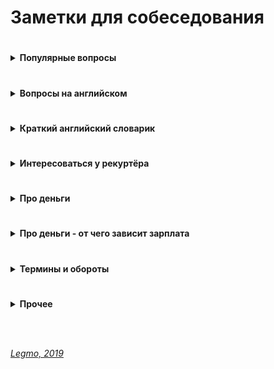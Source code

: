 # Заметки для собеседования #

#
<details><summary><b>Популярные вопросы</b></summary><p>
                                         
  ---

- Почему вы ищете работу?
- Какую работу вы ищите?
- Чем занимались на прошлой работе?
- Был ли коммерческий опыт работы с данной технологией?
- Зарплата - ожидания 
- Как скоро готовы выйти
- Английский 	
- Git
- Agile
- Есть ли опыт написания тестов?
- Есть ли опыт работы в команде с code-review и тестировщиками?
- Опыт работы со строгой типизацией
  
<br>

  <details><summary><b>Почему ушли с предыдущей работы?</b></summary><p>
  
  Рекрутер не ждет от этого ответа слишком многого. И так ясно, что будь всё в жизни людей гладко, они бы работали на одном и том же месте с достижения трудоспособного возраста и до самой смерти. Рекрутер будет удовлетворен любым ответом, который не поставит его самого в неловкое положение перед руководителем, когда тот у него спросит «а чего этот чел хочет? Почему уволился из предыдущей компании?» Любой более-менее адекватный ответ, который рекрутеру не стыдно будет передать вышестоящему руководителю, будет приемлем. 
   
  Сформулируйте ответ так, чтобы у рекрутера не сложилось впечатление, будто у вас была возможность повлиять на сложившуюся ситуацию, но вы не смогли её реализовать. 
  - Приемлемые – ситуации, в которых вы не могли повлиять на обстоятельства (например - очень большие задержки по зарплате, или очень низкая зарплата и полное отсутствие перспектив, или например неудобное расположение)
  - Неприемлемые – ситуации, когда у вас была возможность тем или иным способом повлиять на обстоятельства, но вы не смогли (личный или профессиональный конфликт с руководителем или коллегой, неконкурентноспособный продукт компании в создании которого принимаете участие лично вы, неисполнение своих обязательств) 
   
   Как отвечать, если у вас на предыдущей работе действительно всё было не очень гладко?
  - Нужно формулировать свой ответ в форме не «почему», а в форме «для чего».
      
  <br><p></details>
  
  <details><summary><b>Большой перерыв после последней работы - почему? чем занимались?</b></summary><p>
    
  Закрыл большой проект, заработал довольно существенную сумму.  Решил устроить нормальный отпуск, впервые за несколько лет.  В процессе, пришёл к выводу что хочу сменить сферу деятельности и активно занялся самообучением
  
  <br></p></details>
  
  <details><summary><b>Ошибки - самые серьёзные ошибки в вашей карьере?</b></summary><p>
                                                                         
   Обычно, цель этого вопроса выяснить не уровень дна, которое вы сумели пробить в своем прошлом, а ваш локус контроля (т.е. склонны ли вы возлагать ответственность за свои неудачи на себя, или на обстоятельства), и ваше к ним отношение.
   
   Для успешного прохождения вопроса лучше возлагать ответственность на себя. Это представит вас как человека, способного к управлению собственной жизнью, а не как детерминированное существо, сама судьба которого зависит исключительно от того, как сложатся звёзды и обстоятельства
  
  <br></p></details>
  
  <details><summary><b>Достижения - самые серьёзные </b></summary><p>
   
   Цель вопроса - узнать потолок, которого вы пока смогли достичь. 
   
   Этот потолок должен соответствовать должности, на которую вы претендуете, но не быть слишком высоким, иначе возникнет вопрос «а что вы вообще забыли на этом собеседовании с такими достижениями?»
      
  <br></p></details>
  
  <details><summary><b>Cтресс - насколько вы стрессоустойчивы</b></summary><p>
  
  Ответ: «А какие именно стрессы предполагаются на этой должности?»
  
  Рекрутер может рассказать о злых придирчивых клиентах, большом объеме работы, неисполнительных контрагентах.
  
  После чего можно развеять его опасения, сказав: «Да это ерунда, я с таким постоянно сталкивался, и мне всегда удавалось найти общий язык практически с любым человеком» 
  
  <br></p></details>   
  
  <details><summary><b>Расскажите о руководителе (коллеге/клиенте/друге/недруге...)</b></summary><p>

  
  Стандартная проективная методика из психологии, основанная ещё на древнем изречении о том, что «праведник даже в воре увидит праведника, а вор даже в праведнике – вора»
  
  Иными словами, понять что за человек перед тобой проще всего по тому, как он отзывается о других.
  
  Конечно, если вам пришлось и правда работать с откровенными мудаками, дифирамбы им петь ни к чему. Но лучше обратить внимание именно на положительные черты, а не на том, какие они были гады, это покажет и вас самого в лучшем свете. 

  <br></p></details>
  
  <details><summary><b>Ваши недостатки</b></summary><p>
  
  Лучше говорить только о тех недостатках, которые не пересекаются с качествами, необходимыми для исполнения обязанностей.
  
  Например – вакансия грузчика.
  - Какие у вас недостатки?
  - Вы знаете, мне кажется я не слишком интеллектуальный человек.
  Отлично! Нам как раз нужны такие грузчики – подумает рекрутер.

  Или например – вакансия программиста.
  - Какие у вас недостатки?
  - Даже не знаю. Наверное, физподготовка оставляет желать лучшего.
  - Ну, ничего, для тяжелых работ у нас грузчики есть. 
    
  <br></p></details>
  
  <details><summary><b>Почему хотите работать в нашей компании? / Что для вас важно в вашей работе? / Что вам кажется наиболее привлекательным в этой должности?</b></summary><p>
  
  Вспоминаем описание вакансии, на которую вы пришли, и пересказываем её своими словами.
  
  Например, вакансия сисадмина. Обязанности на работном сайте:
  - Развертывание, оптимизация и поддержка работоспособности инфраструктуры
  - Обеспечение безопасности информационных систем и серверов.
  - Подготовка предложений по модернизации оборудования, координация работ с поставщиками оборудования и технических решений.
  
  Ответ:
  - Ваша компания мне интересна тем, что она предлагает именно то, что я ищу. Для меня важно заниматься работой, которую я люблю и умею делать лучше всего – развертыванием IT инфраструктуры, обеспечением информационной безопасности, модернизацией оборудования.
  
  Если получится не заржать, то считайте, вопрос пройден. 

  <br></p></details>


  <details><summary><b>Зачем вам деньги?</b></summary><p>
  
  Вопрос чаще задают менджерам и т.д.
  
  На мой взгляд, хороший вариант ответа - пирамида Маслоу
    - выживание (еда, одежда, жильё..)
    - комфорт (вкусная еда, красивая одежда, машин, отпуск...)
    - самореализация (хобби, помощь другим и т.д.)
  
  В ответе:
  1. Не зависнуть, не тупить
  1. Показать более-менее внятное структурное мышление - у меня такие-то траты (кредит, дети, машина...)
  
  <br></p></details>
  
  <details><summary><b>Кого уважаете в профессиональной сфере? (известные личности/ресурсы)</b></summary><p>
  
  - Дмитрий Кузюбердин	- it-Kamasutra
  - Илья Кaнтop			- learn.javascript.ru
  - Максим Пацианский 	- книга "React.js курс для начинающих", https://vk.com/maxpfrontend
  - Дмитрий Трепачёв 		- http://code.mu/ 
  - Hexlet 				- Кирилл Мокевнин (ru.hexlet.io)
  - Сергей Чикуенок 		- вёрстка
  - телеграмм-каналы можно упомянуть
  
  <br></p></details>

  <details><summary><b>Книги</b></summary><p>

  - Программирование
    - Банда четырёх (Э. Гамма, Р. Хелм, Р. Джонсон, Д. Влиссидес.) -  Приемы объектно-ориентированного проектирования. Паттерны проектирования
    - Мартин Р - Чистый код
    - Бэнкс А, Порселло Е - React и Redux. Функциональная веб-разработка (O'Reilly)
    - Петцольд Ч - Код. Тайный язык информатики
    - Бхаргава А - Грокаем алгоритмы
  - Дизайн, юзабилити, проектирование интерфейсов
    - Алан Купер - Психбольница в руках пациентов
    - Дональд Норман - Дизайн привычных вещей (1988)
    - Влад Головач - Искусство мыть слона. Дизайн пользовательского интерфейса (2001 и 2010)
    - Влад Головач - Культура дизайна (2014 и 2017)
    - Джеф Раскин - Интерфейс. Новые направления в проектировании компьютерных систем (Apple)
    - Адриан Форти - Объекты желания (1986)
    - Эдвард Тафти - Представление информации
  - О жизни в целом
    - Франкл В - Сказать жизни «Да!»
    - Карнеги Д - Как перестать беспокоиться и начать жить
    - Талеб Н - Антихрупкость
  - "Общефилософское"
    - Буддизм
    - Философия стоицизма, Сократ, Ницше
    - Дао Дэ Дзин (Лао Цзы)
      
  <br></p></details>
</p></details>

#
<details><summary><b>Вопросы на английском</b></summary><p>
                                                                                   
---

  - рассказ о себе
  - образование
  - какую работу ищете
  - почем нравится/не нравится профессия/язык/среда (web-разработка, Drupal, React...)
  - почем нравится/не нравится удалённая работа
  
<br></p></details>

#
<details><summary><b>Краткий английский словарик</b></summary><p>
                                                                                   
---

- Я делал работу 	- I did the work
- Я хочу сделать 	- I want to do
- Я хотел бы 		- I would like to
- Я хотел бы 		- I wanted
- Я имел			- I had
- Я буду иметь    - I'll have
- Мне нравится 	- I like
- Мне не нравится	- I do not like

- Переписка 	- correspondence
- Общение			- communication
- Митинг 			- meeting (невероятно!)
- Спокойно		- calmly
- Срочно			- urgently
- Опыт 			- experience
- Такие как		- such as
- Много			- A lot of
- Не много		- A little of
- Старый код		- Legacy code
- Проблемы, вызовы - Challenges

- Изучать 						- To study
- Сжатые сроки выполнения			- Short deadlines
- Высоконагруженные проекты 		- Highload projects
- В течении моей работы, я...		- During my work, I...
- Мои задачи включали 			- My tasks included
- Делать что-то полезное			- Do something useful
- Развиваться в этом направлении	- Develop in this direction
- Большая международная команда 	- A large international team
  
<br></p></details>


#
<details><summary><b>Интересоваться у рекуртёра</b></summary><p>

  - **Общие вопросы**
    - Уточните пожалуйста - вы работаете в компании и внешний специалист?
    - Тип компании - стартап, свой продукт, аутсорс... 
    - Размер компании (Россия/ мир)
    - Офисы - вообще есть? За рубежом? В Сибири?
  - **Чем предстоит заниматься**
    - Какого идеального сотрудника вы ищете?<br>
      Для каких целей и задач компания ищет человека (задать прямой вопрос). После чего провести параллели с вашим предыдущим опытом, и рассказать, как именно вы планируете это сделать.
      ```
      - Мы ищем логиста, который бы уменьшил наши издержки на доставку комплектующих из Китая.
      - Ясно. На прошлой работе издержки были очень сильно раздуты из-за того, что руководство 
      по привычке работало с транспортными компаниями, у которых тарифы не менялись много лет, 
      пришлось заново просмотреть рынок, заменить некоторых перевозчиков, затраты были сокращены 
      на такие-то суммы. Есть список из хороших, проверенных компаний, которые никогда не подводили. 
      ```
    - Моя роль на проекте
    - Планируемые результаты моей работы за 30, 60, 90 дней
    - Критерии качества работы
      - какие ключевые качества хорошего сотрудника? Попросить расшифровать
      - по каким критериям вы оцениваете работу? Что такое для вас хорошо и плохо?
      ```
      Например:
        - что вы вкладываете в слово отвественность?
        - предлагать идеи – это хорошо или плохо? 
        - или сначала надо навести порядок в работе? 
        - или бог с ним с порядком, главное – чтобы не беспокоили менеджера, и при этом росла 
        прибыльность проекта?
        - если я вижу что на проекте что-то не так:
          - сразу хвататься исправлять?
          - инициировать обсуждение? с кем?
          - не беспокоить начальство вопросами и всё сделать самому?
      ```
  - **Проект, команда**
    - О проекте
    - Чем занимается команда
    - Стэк технологий
    - Вопросы о задачах, технологиях
    - Поддержка/новый код
    - Какая команда
    - Кол-во человек на проекте (дев/тест/прочие)
    - Есть ли общение на английском?
    - Методология разработки - Agile? Lean (бережливая)?
    - Митинги - насколько часто, в какое время, на каком языке, с видео/без
  - **Режим работы**
    - Часовые пояса
    - Время работы
    - Насколько свободный график? 
    - Непрерывное присутствие в чате в течении рабочего дня?
    - Можно ли часть дня работать по своему времени (оставляя "окно" для общения с командой)
    - Отпуск / отгулы / больничные - сколько раз в год, как долго, насколько заранее, оплачиваемый/нет
    - Гос. праздники - есть ли? Национальные? Оплачивают?
    - Переработки (вечер, выходные) - есть ли, как часто, оплачивают ли, если да - по какой схеме
  - **Возможности развития**
    - Возможности развития и обучения?
    - Оплачивает ли она курсы/сертификаты? Хекслет, HTML-academy...
    - Ментор
    - Код-ревью
  - **Деньги**
    - Оплата почасовая или фиксированная?
    - Если почасовка 
      - Гарантируют ли загрузку? 
      - Провалы в неделю-две между проектами? 
      - Полдня нет работы, а к вечеру упала и надо отработать 8 часов
    - Уровень зарплаты (до вычета налогов)
    - Это з/п с учетом премий и бонусов или только окладная часть (та, которая будет прописана в договоре и будет выплачена при любых условиях посещения работы) 
    - Метод оплаты - перевод на карту? Конкретный банк?
    - ИП необходимо?
  - **Испытательный срок**
    - Испытательный срок? 
    - Зарплата на испытательном сроке? 
    - Условия прохождения? 
    - Сколько человек обычно отсеивается?
  - **Условия договора**
    - Трудовой договор?
    - Право расторжения договора 
    - NDA
    - Соц. пакет
  - **Карьерный рост**
    - Схема карьерного роста?
    - Как часто и на каком основании пересмотр ставки и позиции в компании. 
    - Индексация заработной платы, ее частота и размеры
  - **Медицинское страхование**
    - объемы, 
    - что включает, что
    - что рассматривается, как страховой случай, а что не рассматривается
  - **Всякое другое**
    - Выдают ли рабочую машину
    - Офис 
      - оценка по 10 бальной шкале)	
      - есть ли Firewall
      - время на общественном транспорте (минут/транспорт)
    - Общее впечатление от компании
		
<br></p></details>


#
<details><summary><b>Про деньги</b></summary><p>

  Вопрос зарплаты, обычно, обсуждается дважды:
  1) Обсуждение с рекуртёром - на первом собеседовании. Чтоб он понял, попадаете ли вы в вилку вакансии.
  2) Обсуждение с руководителем - когда вам готовы сделать offer.
  
  ### Обсуждение с рекуртёром ###
  Формулировка для рекрутера должна быть такой:<br>
    `Я рассматриваю предложения от такой-то суммы, но всё зависит от того, что мне придется делать.`
  
  Переговоры превращаются в игру:
  ```
  - Каковы ваши зарплатные ожидания?
  - Ну, зависит от того, что мне придется делать. А вы на какую зарплату специалиста ищете?
  - Хотелось бы всё-таки от вас услышать вашу минимальную планку.
  - Понимаете, это зависит от многих моментов, но я знаю, что вилка у вас в любом случае есть, 
  поэтому не могли бы вы её всё-таки озвучить, вдруг я вам просто не подойду по ней?
  И у кого быстрее сдадут нервы, и он озвучит конкретную сумму, тот и проиграл.
  ```

  Почти всегда разные компании предлагают за один и тот же функционал разные зарплаты, в зависимости от того, насколько финансово уверенно они себя чувствуют, и конечно «традиций». Поэтому "выманивание" информации о вилке по зарплате необходимо, чтобы не скостить самому себе будущую зарплату на существенную сумму.
  
  Если попался непробиваемый рекрутер, непременно хочет услышать ваше предложение - назвать мин. сумму, за которую будет комфортно работать.<br>
  Минимальная сумма = не та зарплата, на которую вы будете ходить на работу со слезами на глазах<br>
  А та, получая которую, вы не будете испытывать слишком больших душевных мук и терзаний. 
  
  Точка зрения: рекрутеру нельзя называть минимально комфортную сумму, потому что вам в 90% случаев предложат на 5-10% меньше нее и больше нее никогда не заплатят. А надо, определив для себя комфортную зарплату, называть на 10% больше, тогда и будет запас поторговаться.
  
  Вариант формулировки: 
  ```
  Средняя ЗП для специалиста моего уровня - такая-то. 
  Я считаю что я имею необходимый набор навыков и опыта чтобы рассчитывать на среднюю + 10%. 
  Но в целом я готов обсудить размер ЗП и перспективы после того как узнаю спектр задач 
  и требования.
  ```
        
  ### Если рекуртёр не говорит про зарпалту ###
  Можно спросить самому, хотя бы про нижнюю планку зарплаты. <br>
  В середине или конце беседы (когда все ключевые моменты обсудили)<br>
  Но, вообще - лучше так не делать, подождите пока вам сделают offer (см. ниже)
      
  ### Обсуждение с руководителем ###
  Можно немного поднять свои зарплатные ожидания (относительно общения с рекуртёром)
  
  Сработает это только в том случае, если вы действительно нашли общий язык, и сумели убедить его что вы подходите под те задачи, которые он вас нанимает, поэтому делать это нужно только в конце беседы. 
  
  Беседу лучше выстраивать таким образом – после ответа на его вводные вопросы лучше задать прямой вопрос о том, для каких целей и задач компания ищет человека, после чего провести параллели с вашим предыдущим опытом, и рассказать, как именно вы планируете это сделать.
  ```
  Итак, вы почувствовали, что разговор задался, и вы решили озвучить большую сумму, 
  чем ту, что озвучили рекрутеру.
  
  На это руководитель может ответить:
    - Но Марии вы говорили что готовы выйти на другую зарплату.
    
  Приемлемым ответом будет такой:
    - Нет, Марии я говорил, что всё будет зависеть от функционала. Те задачи которые вы озвучили, 
    стоят столько. Я готов гарантировать их исполнение на 100% , но хотелось бы получать вот такую сумму.
   
  Если ваши требования вменяемы, и вы действительно убедили его что способны сделать все, что обещаете,
   скорее всего предложение будет сделано. 
  ```
  
  ### Про вопросы о зарпалате на начальном этапе переговоров ###
  Главный принцип: пока не получил официального предложения о работе – не говори про зарплату. Особенно если не спрашивают. 

  По возможности, уходите от вопросов о зарплате, пока не получите предложение о работе от своего будущего руководителя. В его интересах, чтобы вы были мотивированы и готовы работать на данной должности как можно дольше. Никого не устраивает текучка кадров, это как минимум экономически не выгодно. (Мы не берем примеры организаций, которые строят свою экономику на обмане сотрудников, когда вам обещают много, вы верите, но только после испытательного срока, уподобляетесь Папе Карло, а вам сообщают через три месяца, что испытательный срок вы не прошли и вас увольняют, чтобы найти следующего доверчивого гражданина.)

  Точка зрения: для работодателя вопрос про деньги от кандидата на старте отношений – это демонстрация того, что человек не будет лоялен компании и если кто-то другой предложит на 100 у.е. больше, он тут же покинет данную организацию.

  Если просят заполнить анкету, в которой стоит графа «Укажите желаемый размер заработной платы», смело пишите: «обсуждается». 

  Если не требуют указать точную цифру – пишите интервал (добавьте 10% к последней, добавьте 20%, чтобы достичь приемлемого результата и была возможность для торга). 

  У кадровиков есть простая схема понять, сколько вы стоите ###
  Обычно спрашивают: «Назовите минимальную сумму, ниже которой вы работать не будете?» Допустим вы называете цифру в 1000 у.е., кадровик, что-то черкает в анкете и задает вопрос повторно: «А если зарплата будет 950 у.е. – вы согласитесь?» Вы начинаете лихорадочно думать, а устроит или не устроит вас такая цифра, если вы заложили 20% для торгов, то вы легко «отдадите» — эти 50 у.е. и согласитесь. Но кадровик не унимается: «А если это будет 900 у.е.?» Так пошагово определяют вашу нижнюю границу торгов по зарплате.
    
  ### Как понять, что ваши требования вменяемы? ###

  Очень просто, также, как и при любом ценовом анализе, когда вы ходите по магазинам, методом исследования предложения.

  Некоторые работные сайты предлагают бесплатный пробный доступ к своей базе, или доступ по минимальной цене, например на один день. Полистайте резюме кандидатов вашей профессии, посмотрите на их образование, опыт работы, навыки. Посмотрите их зарплатные ожидания.
 
  Если зарплатные ожидания не опубликованы в резюме, можно и позвонить, представившись какой-нибудь компанией, и поинтересоваться, каковы зарплатные ожидания ваших прямых конкурентов на рынке труда.

  Также можно позвонить в кадровые агентства, тоже представившись какой-нибудь компанией, и поинтересоваться, во сколько вам встанет вот такой кандидат (описываете свой опыт, и узнаете, сколько сейчас стоят на рынке такие люди) .  

  ### Грамотные формулировки для ответов о желаемой зарплате ###
  - Мне бы хотелось обсудить данный вопрос позже, когда вы точно поймете, что я подхожу на данную должность.
  - Я верю вашей компании, что она берет на работу только высокопрофессиональных специалистов, обеспечивая им достойную зарплату.
  - Предполагаю, что оклады в вашей компании уже утверждены для всех должностей, готов их принять, если вы их озвучите т.д.
  
  ### Грамотные формулировки для ответов на конкретные предложения по зарплате ###
  - Вам сделали **отличное предложение**
  ```
    Я внимательно ознакомился с вашим предложением. Должен признать, что оно достаточно конкурентоспособно.
   Однако предложенный вами размер месячной заработной платы на 10% ниже, чем я зарабатываю в настоящее 
    время. Хотя бонусы помогут улучшить ситуацию, все-таки я предложил бы пересмотреть размеры базовой 
    зарплаты. Есть ли возможность изменения размера предложенной зарплаты?
  ```
  - Вам сделали **хорошее предложение**
  ```
    Определенно, мои ожидания почти оправдываются. Однако я надеялся на несколько большую сумму 
    в пределах от… до… Насколько велики наши возможности для дальнейшего обсуждения зарплаты?
  ```
  - Вам сделали предложение с **низкой зарплатой**
  ```
    Вы мне действительно нравитесь, и работа кажется подходящей. 
    Успехи управления и организационной стратегии также выглядят весомыми. 
    Единственное, о чем нам нужно поговорить, и единственное, что меня удерживает, – это первоначальное
    предложение о компенсационном пакете. Откровенно говоря, зарплата меньше, чем я ожидал. 
    Я действительно заинтересован в этой должности, и, по моим сведениям, $X — это приблизительный
    уровень зарплаты. В других компаниях, с которыми я веду переговоры, предлагается примерно столько.
    Вы можете что-нибудь предпринять в этом направлении?
  ```
	
  ### Про повышение зарплаты ###
  - **Правильная постановка вопроса** со стороны сотрудника<br> 
  ```
  Что я могу делать на этом месте, чтобы в перспективе X месяцев/лет зарабатывать Y денег (стать менеджером и пр.)?
  ```
  - **Амбициозная постановка вопроса**<br>
  ```
  Какой подвиг мне нужно совершить, чтобы стать менеджером в этом году? 
  (получить премию в стопятьсот мильёнов?)
  ```
  - Если вы уже получили офер в другую компанию, то постановка вопроса не меняется:<br> 
  ```
  Каюсь, грешен – сходил на собеседование. 
  Когда сходил, уже не каюсь. :) 
  Вот что предлагают. 
  Можно ли у нас делать что-то, чтобы зарабатывать сравнимые деньги?
  ```
  - Из обсуждений на habr'e:<br>
  ```
  - За мои 10 лет, зарплату ни разу не повысили. Приходилось увольняться и на новом месте 
  уже повышаться по з/п.
  - Повышения бывают. Но, только если ты не сидишь как сыч и не бубнишь себе под нос что пора з/п
  повышать. А вот если ты ноешь как последняя скотина, то начальник знает что тебе денег мало 
  и можешь неилюзорно свалить в любой момент - тут уже повышают.
  Факт: молчишь = доволен.
  ```

  ### Про снижение з/п в процессе переговоров ###
  Я считаю, что проще не прогибаться, просто сказав - "вы спрашивали на какую минимальную сумму я согласен, я её озвучил, на меньшее, к сожалению, согласиться не могу"
  
  А когда ты сказал что "это мой минимум", а потом согласился ещё на меньшее, то может показаться, что ты себя не ценишь, или что никому не нужен.

  ### Как вы относитесь к задержкам по зарплате? ###
  Понятно, что такой вопрос может означать только одно – задержки по зарплате в данной компании имеют не случайный, а систематический характер. Кто-то может подумать «ну, если зарплата хорошая, то почему бы и нет? Можно и подождать»
  
  Можно то можно, но придя в компанию, в которой стабильные задержки зарплаты например в месяц, фактически первый месяц вы будете работать бесплатно.
  
  А получать зарплату только со второго месяца. Когда-нибудь, через год или два, а может позже, когда вы будете менять работу, с вами возможно и рассчитаются за тот первый бесплатный месяц. А может и нет. 

  ### Постоянно мониторьте, сколько стоят специалисты вашего уровня на рынке труда ###
  Даже если вас все устраивает на вашем рабочем месте, походите по собеседованиям. 
  Как минимум, вы будете в курсе, какие требования предъявляются рынком к вашей должности, что предлагается взамен.

  ### При получении предложения с указанием зарплаты, возьмите паузу ###
  Не надолго, на один день.<br> 
  Помните, профессионалы стоят дорого, потому что они не суетятся и знают себе цену.

  ### Профессионалы не торгуются ###
  Им это просто не надо - не они стоят в очереди за работой, а организации уговаривают их.<br> 
  Покажите, что вы профессионал.<br>
  Но не затягивайте свое решение больше чем на один день - профессионалы думают быстро.

  ### Изучите внимательно компенсационный пакет, который вам предлагает работодатель ###
  
  **Ссылки**
  - [Джин - статистика зарплат](https://djinni.co/salaries/?job=JavaScript&year=6m)
  - [Мой круг - Зарплаты в ИТ](https://moikrug.ru/salaries)
  - [Мой круг - обзор зарплат](https://habr.com/ru/company/moikrug/blog/439152/)
	
<br></p></details>

#
<details><summary><b>Про деньги - от чего зависит зарплата</b></summary><p>
  Пример ответа на вопрос: укажите "вилку" вашей зарплаты? Это далеко не все факторы, но общий ход мыслей, я думаю, понятен.
  
  Вилка зарплаты примерно от X до X*2 тысяч рублей/долларов/евро.<br>
  Попробую в нескольких словах объяснить, почему такой большой разброс.
  
  Прямое влияние на рейт будут оказывать следующие факторы:
  
  1) <b>Это оплата до/после всех вычетов?</b><br>
  При работе через ИП я отдаю до 10% в виде налогов, комиссий и сборов. Эта сумма напрямую влияет на размер зарплаты.
  
  2) <b>График и время работы.</b><br>
  Если график очень жёсткий, а время работы команды плотно привязано к Москве/Европе - это повод поднять рейт, т.к. часть времени мне придётся работать по вечерам. В этом нет ничего страшного, у меня большой опыт работы в таком режиме. Но, это повод получить некоторую компенсацию за неудобное рабочее время.
  
  3) <b>Насколько моя квалификация соответствует задачам?</b><br>
  Если основная часть работы подразумевает вёрстку и работу с шаблонами - это повод несколько поднять рейт. 
  В этой сфере я работаю уже давно, обладаю существенным опытом и могу в любой момент устроиться на хорошую зарплату в крупный проект.<br>
  Я могу гарантировать высокое качество и поэтому ожидаю соответствующей оплаты.<br>  
  Если существенная часть работы подразумевает программирование - это повод несколько снизить рейт.<br> 
  В этой сфере я активно расту и развиваюсь, некоторые аспекты я только изучаю, и сама возможность расти на реальных задачах - существенный бонус.
  
  4) <b>Насколько мне интересны задачи?</b><br>
  Я уже много лет занимаюсь вёрсткой, и многие задачи решаю почти автоматически. Зачастую, мне не приходится как-то напрягаться, чтоб заверстать тот или иной макет. Такую работу я оцениваю выше. Своего рода "налог на скуку" :)
  
  5) <b>Возможности обучения и профессионального роста.</b><br>
  Наоборот, задачи по программированию для меня интересны и важны. Если у меня будет возможность существенную часть времени работать со скриптами, изучать различные подходы, советоваться с коллегами и в целом расти - это повод снизать рейт. Для меня очень важен профессиональный рост и развитие, и ради этой возможности я готов пойти на уступки в плане зарплаты.
  
  6) <b>Уровень психологической напряженности.</b><br>
  Если работа подразумевает существенную психологическую нагрузку - это повод поднять финансовую планку. 
  Речь про такие вещи как: короткие дедлайны, штрафы, работа над несколькими важными задачами одновременно, частое переключение между задачами, разрешение конфликтных ситуаций и т.д.<br>   
  
  Предлагаю обсудить вопрос зарплаты более подробно после технического собеседования, когда станет ясно - насколько мои навыки подходят для данной вакансии, и насколько мне интересна эта вакансия.
  
<br></p></details>


#
<details><summary><b>Термины и обороты</b></summary><p>

- CV - резюме
- rate, pay rate - зарпалата, ставка зарплаты
- gross salary  - зарплата до вычетов 
- net salary  - зарплата на руки 
- offer - предложение
- рекуртёр, hr - специалист по поиску персонала
- NDA - договор о неразглашении
- soft skills - обычно набор личностных качеств, которые помогают эффективно взаимодействовать с людьми. Соотвествие корпоративной культуре и т.д.
- hard skills - все навыки, которые связаны с непосредственной профессиональной деятельностью человека и доступны для наглядной демонстрации. 
- must have - обязательно
- outsourcing - наёмный сотрудник, не в штате компании
- pay — оплата, выплата, заработная плата
- salary — зарплата Фиксированная, обычно ежемесячная оплата работы сотрудника.
- overtime — сверхурочные
- своевременная индексация рейта

**Ссылки**
- https://skyeng.ru/articles/pay-salary-wages
	
<br></p></details>

#
<details><summary><b>Прочее</b></summary><p>

- Не знаешь - так и скажи. Не придумывай
- Но, полезно думать вслух (если немного соображаешь в теме)
    - я не знаю точно решения, но насколько мне известно браузер работает так-то и так-то, компилятор так-то и поэтому наверное будет примерно вот так... Показать что ты вообще что-то соображаешь и приплести известные тебе материалы из смежных областей.
- Не отзываться негативно от прошлых коллегах/компаниях - максимально сдержанно и корректно
- Не выдавать конфиденциальную информацию - NDA и всё такое
- Если лезут не в своё дело (например: "Почему вы не женаты?") 
    - «Я думаю, этот вопрос не имеет отношения к моим профессиональным качествам, поэтому если вы позволите, я бы не стал на него отвечать». 
- Отлично, я думаю, что это выглядит хорошо, но что бы вы в нем оптимизировали?
  - Подготовив решение - подумайте о возможных граничных случаях, проблемах масштабирования и слабых сторонах. Всегда будьте на шаг впереди. 
  - Если вы используете рекурсивный подход, что может произойти, если у вас будет огромный фрагмент информации? 
  - Если вы используете алгоритм хеширования, как вы справитесь с коллизиями? 
  - Насколько вероятно, что это произойдет, и каков наихудший сценарий?
- Хороший пример "как разойтись, чтоб проект не просел" 
  - Расставание с человеком – тоже может быть устойчивым решением, если люди договорятся разойтись так, чтобы проект не просел. 
  - У вас бывало когда-нибудь такое, что уже уволившись, вы все равно ходили на предыдущую работу помогать? Или консультировали оставшихся ребят удаленно? Почему вы это делали? Скорее всего, потому что разошлись правильно и корректно.
  - Проблема менеджера не в том, что люди смертны, а в том, что они внезапно смертны. Если бы увольнения, мотивацию, де-мотивацию людей можно было бы предсказать и заложить в план — было бы гораздо проще жить! Поэтому если уход человека не ведет к неустойчивости проекта (человек передает дела, помогает и т.д.) — это не всегда плохо.
- Ожидания менеджера – у него в голове. 
  - Периодически в ответ на вопрос «Чего вы хотели бы, чтобы изменилось в результате тренинга» получаем от заказчиков ответы: «Хотим, чтобы люди стали более ответственными». Отличный ответ, из которого нельзя сделать вообще никаких выводов, пока не задашь уточняющий вопрос: «А как вы поймете, что они стали более ответственными?» И дальше главное слушать и успевать записывать. 
  - Потому что понимание ответственности у каждого свое. Для кого-то это когда человек не проходит мимо проблем, а начинает немедленно их решать. Для кого-то – когда он инициирует обсуждение проблем с заказчиком. Для кого-то когда он вообще не беспокоит руководство вопросами, а делает все сам. Пока не поймешь, что человек хочет, все, что ты делаешь – попытки угадать, что у заказчика в голове.
- Держитесь с достоинством. 
  - Помните о своих сильных сторонах, профессиональных, личностных. Заранее подготовьте яркие, красивые примеры из своего рабочего опыта. Помните, вас берут в организацию, чтобы вы принесли ей пользу, так расскажите, какую выгоду получила ваша предыдущая компания от вашей деятельности, как вы помогли спасти ее от кризиса, как вы вывели ее в лидеры и т.д. 
  - Не бойтесь несколько преувеличить свои заслуги. Помните, вы на рынке труда, здесь важно себя правильно преподать. 
  - А причину ухода объясните своим желанием развиваться, что вы выросли из рамок должности, отдела, компании, вам требуются новые горизонты.
- По тому, как вы отстаиваете свои интересы, ваш руководитель будет предполагать, что вы так же будете отстаивать интересы его подразделения.

***
Важно **"как ты себя объясняешь"** - насколько ты понятен рекуртёру, может ли он легко положить в нужную "коробочку" своего сознания?<br>
Поначалу хорошо себя немного "упростить", быть понятным. Соответствовать ярлычкам.<br>
Потом, в процесе работы, можешь проявить что ты сложный, интересный и разнообразный. 

Неправильно: 
```
Я 20 лет занимаюсь веб-разработкой, но до сих пор не освоил ничего кроме вёрстки. 
Зато я был арт-директором в типографии и отлично играю на гитаре. 
А сейчас думаю - толи пойти junior-разработчиком, толи устроиться поваром..."
```

Правильно:
```
Я несколько лет занимался дизайном. Последние три года увлёкся веб-разработкой, плотно работал верстальщиком. 
Освоил эту сферу на уровне "эксперт". 
Сейчас развиваюсь как JS-программист, ищу позицию junior, чтоб быстро вырасти на реальных задачах"
```

<br>

***
Полезно завести отдельный аккаунт на **GitHub** с примерами кода. подходящими для данной вакансии. Для вёрстки один, для программирования - другой.

<br>

***
Очень полезно для резюме иметь утверждённые правки в крупных/известных **OpenSource проектах** по своей тематике. Тем самым ты перекладываешь работу по оценке твоего уровня на плечи сообщества - если сообщество приняло твои правки, значит ты молодец, и можно особо тебя не проверять.

<br>

***
Нет, это вы позволяете им так поступать. Кто вам запрещает задавать вопросы? Расспрашивайте работодателя, уточняйте все детали, записывайте наконец в блокнот! 

Неужели так трудно скачать из PlayMarket или AppStore диктофон?! 

Работодатель прекрасно понимает все свои риски, поэтому на собеседованиях докапывается до самых бессмысленных деталей. Так чего вы то вдруг засмущались? Докапывайтесь до него!

- Что за проект? 
- Какая точная зарплата? 
- Белая ли зарплата? 
- На каких условиях стоит ожидать роста зарплаты? 
- Есть ли перспективы для роста карьерного? 
- Стабильные ли инвестиции в проект (не обанкротится ли фирма завтра)? 
- Сколько уже сделано и сколько предстоит сделать? 
- Есть ли утвержденный план работ? 
- Определены ли точные роли в команде? 
- Кто руководит, какой у него стаж руководства, есть ли успешные завершенные проекты? А у команды? 
- Кто в команде, сколько их, давно ли они работают в команде, чем занимались? 
- Кому вы непосредственно будете подчиняться и какие границы у этого подчинения? 
- Каковы корпоративные правила в этом месте? 
- Есть ли гарантии оплаты сверхурочных? 
- Заинтересована ли компания в вашем обучении? 
- Оплачивает ли она курсы/сертификаты? 

И т.д. думаю вы уловили мысль.

В конце-концов, это вам в этом месте и над этим проектом работать (не)определенное время. 
Ну так выясните на берегу во что вы собираетесь ввязаться, чтобы потом не скулить на хабре, не приходя в сознание, о том как вам скучно и что все плохо! 


**Зачем диктофон?** 
Записать собеседование (если разрешат, бывает до собеса подписываешь соглашение о коммерческой тайне и неразглашении), чтобы самому потом в спокойной обстановке еще раз прослушать все, если не получается запомнить. Некоторые вещи не сразу принимаются во внимание, даже если они сказаны прямым текстом. 

<br></p></details>

<br> 
<br> 

*[Legmo, 2019](https://github.com/Legmo/notes/)*
